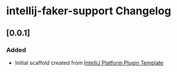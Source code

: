<!-- Keep a Changelog guide -> https://keepachangelog.com -->

# intellij-faker-support Changelog

## [0.0.1]
### Added
- Initial scaffold created from [IntelliJ Platform Plugin Template](https://github.com/JetBrains/intellij-platform-plugin-template)
